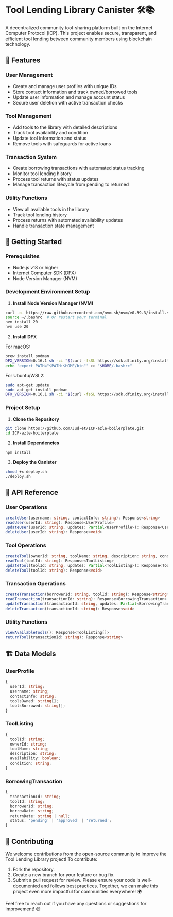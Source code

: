 # Tool Lending Library Canister 🛠️📚

A decentralized community tool-sharing platform built on the Internet Computer Protocol (ICP). This project enables secure, transparent, and efficient tool lending between community members using blockchain technology.

## 🌟 Features

### User Management
- Create and manage user profiles with unique IDs
- Store contact information and track owned/borrowed tools
- Update user information and manage account status
- Secure user deletion with active transaction checks

### Tool Management
- Add tools to the library with detailed descriptions
- Track tool availability and condition
- Update tool information and status
- Remove tools with safeguards for active loans

### Transaction System
- Create borrowing transactions with automated status tracking
- Monitor tool lending history
- Process tool returns with status updates
- Manage transaction lifecycle from pending to returned

### Utility Functions
- View all available tools in the library
- Track tool lending history
- Process returns with automated availability updates
- Handle transaction state management

## 🚀 Getting Started

### Prerequisites

- Node.js v18 or higher
- Internet Computer SDK (DFX)
- Node Version Manager (NVM)

### Development Environment Setup

1. **Install Node Version Manager (NVM)**
```bash
curl -o- https://raw.githubusercontent.com/nvm-sh/nvm/v0.39.3/install.sh | bash
source ~/.bashrc  # Or restart your terminal
nvm install 20
nvm use 20
```

2. **Install DFX**

For macOS:
```bash
brew install podman
DFX_VERSION=0.16.1 sh -ci "$(curl -fsSL https://sdk.dfinity.org/install.sh)"
echo 'export PATH="$PATH:$HOME/bin"' >> "$HOME/.bashrc"
```

For Ubuntu/WSL2:
```bash
sudo apt-get update
sudo apt-get install podman
DFX_VERSION=0.16.1 sh -ci "$(curl -fsSL https://sdk.dfinity.org/install.sh)"
```

### Project Setup

1. **Clone the Repository**
```bash
git clone https://github.com/Jud-et/ICP-azle-boilerplate.git
cd ICP-azle-boilerplate
```

2. **Install Dependencies**
```bash
npm install
```

3. **Deploy the Canister**
```bash
chmod +x deploy.sh
./deploy.sh
```

## 📖 API Reference

### User Operations

```typescript
createUser(username: string, contactInfo: string): Response<string>
readUser(userId: string): Response<UserProfile>
updateUser(userId: string, updates: Partial<UserProfile>): Response<UserProfile>
deleteUser(userId: string): Response<void>
```

### Tool Operations

```typescript
createTool(ownerId: string, toolName: string, description: string, condition: string): Response<string>
readTool(toolId: string): Response<ToolListing>
updateTool(toolId: string, updates: Partial<ToolListing>): Response<ToolListing>
deleteTool(toolId: string): Response<void>
```

### Transaction Operations

```typescript
createTransaction(borrowerId: string, toolId: string): Response<string>
readTransaction(transactionId: string): Response<BorrowingTransaction>
updateTransaction(transactionId: string, updates: Partial<BorrowingTransaction>): Response<BorrowingTransaction>
deleteTransaction(transactionId: string): Response<void>
```

### Utility Functions

```typescript
viewAvailableTools(): Response<ToolListing[]>
returnTool(transactionId: string): Response<string>
```

## 🏗️ Data Models

### UserProfile
```typescript
{
  userId: string;
  username: string;
  contactInfo: string;
  toolsOwned: string[];
  toolsBorrowed: string[];
}
```

### ToolListing
```typescript
{
  toolId: string;
  ownerId: string;
  toolName: string;
  description: string;
  availability: boolean;
  condition: string;
}
```

### BorrowingTransaction
```typescript
{
  transactionId: string;
  toolId: string;
  borrowerId: string;
  borrowDate: string;
  returnDate: string | null;
  status: 'pending' | 'approved' | 'returned';
}
```

## 🤝 Contributing

We welcome contributions from the open-source community to improve the Tool Lending Library project! To contribute:
1. Fork the repository.
2. Create a new branch for your feature or bug fix.
3. Submit a pull request for review.
Please ensure your code is well-documented and follows best practices. Together, we can make this project even more impactful for communities everywhere! 🌍

Feel free to reach out if you have any questions or suggestions for improvement! 😊
